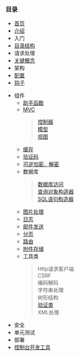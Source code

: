 ### 目录


- [首页](index.md)
- [介绍](about.md)
- 入门
- [目录结构](folder-structure.md)
- 请求处理
- [关键概念](concept.md)
- 架构
- [配置](https://github.com/windwork/wf-core/blob/master/docs/config.md)
- [钩子](https://github.com/windwork/wf-core/blob/master/docs/hook.md)
* 组件      
  - [助手函数](https://github.com/windwork/wf-web/blob/master/docs/helper.md)
  * [MVC](https://github.com/windwork/wf-web/blob/master/docs/mvc.md)  
    > [控制器](https://github.com/windwork/wf-web/blob/master/docs/controller.md)   
    > [模型](https://github.com/windwork/wf-model)  
    > [视图](https://github.com/windwork/wf-template)  
  * [缓存](https://github.com/windwork/wf-cache)
  - [验证码](https://github.com/windwork/wf-captcha)
  - [可逆加密、解密](https://github.com/windwork/wf-crypt)
  - 数据库  
    > [数据库访问](https://github.com/windwork/wf-db)  
    > [查询对象构造器](https://github.com/windwork/wf-db/blob/master/docs/finder.md)  
    > [SQL语句构造器](https://github.com/windwork/wf-db/blob/master/docs/querybuilder.md)  
  - [图片处理](https://github.com/windwork/wf-image)
  - [日志](https://github.com/windwork/wf-logger)
  - [邮件发送](https://github.com/windwork/wf-mailer)
  - [分页](https://github.com/windwork/wf-pager)
  - [路由](https://github.com/windwork/wf-route)
  - [附件存储](https://github.com/windwork/wf-storage)
  - 工具类
    > Http请求客户端  
    > CSRF  
    > 编码解码  
    > 字符串处理  
    > 树形结构  
    > [验证类](https://github.com/windwork/wf-util/blob/master/docs/validator.md)  
    > XML处理  
  
- 安全
- 单元测试
- 部署
- [控制台开发工具](https://github.com/windwork/wf-tool/)
